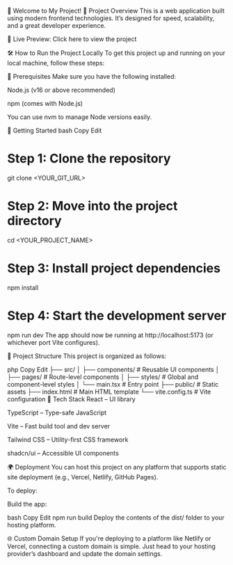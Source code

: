 👋 Welcome to My Project!
📌 Project Overview
This is a web application built using modern frontend technologies. It’s designed for speed, scalability, and a great developer experience.

🔗 Live Preview:
Click here to view the project

🛠️ How to Run the Project Locally
To get this project up and running on your local machine, follow these steps:

🔧 Prerequisites
Make sure you have the following installed:

Node.js (v16 or above recommended)

npm (comes with Node.js)

You can use nvm to manage Node versions easily.

🚀 Getting Started
bash
Copy
Edit
# Step 1: Clone the repository
git clone <YOUR_GIT_URL>

# Step 2: Move into the project directory
cd <YOUR_PROJECT_NAME>

# Step 3: Install project dependencies
npm install

# Step 4: Start the development server
npm run dev
The app should now be running at http://localhost:5173 (or whichever port Vite configures).

📂 Project Structure
This project is organized as follows:

php
Copy
Edit
├── src/
│   ├── components/      # Reusable UI components
│   ├── pages/           # Route-level components
│   ├── styles/          # Global and component-level styles
│   └── main.tsx         # Entry point
├── public/              # Static assets
├── index.html           # Main HTML template
└── vite.config.ts       # Vite configuration
🧰 Tech Stack
React – UI library

TypeScript – Type-safe JavaScript

Vite – Fast build tool and dev server

Tailwind CSS – Utility-first CSS framework

shadcn/ui – Accessible UI components

🌍 Deployment
You can host this project on any platform that supports static site deployment (e.g., Vercel, Netlify, GitHub Pages).

To deploy:

Build the app:

bash
Copy
Edit
npm run build
Deploy the contents of the dist/ folder to your hosting platform.

🌐 Custom Domain Setup
If you're deploying to a platform like Netlify or Vercel, connecting a custom domain is simple. Just head to your hosting provider’s dashboard and update the domain settings.

